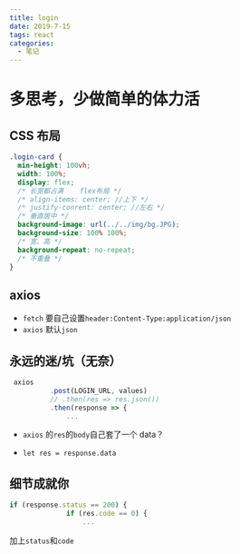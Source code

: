 ```yaml
---
title: login
date: 2019-7-15
tags: react
categories:
  - 笔记
---
```


# 多思考，少做简单的体力活

## CSS 布局

```css
.login-card {
  min-height: 100vh;
  width: 100%;
  display: flex;
  /* 长宽都占满    flex布局 */
  /* align-items: center; //上下 */
  /* justify-conrent: center; //左右 */
  /* 垂直居中 */
  background-image: url(../../img/bg.JPG);
  background-size: 100% 100%;
  /* 宽、高 */
  background-repeat: no-repeat;
  /* 不重叠 */
}
```

## axios

- `fetch` 要自己设置`header:Content-Type:application/json`
- `axios` 默认`json`

## 永远的迷/坑（无奈）

```js
 axios
          .post(LOGIN_URL, values)
          // .then(res => res.json())
          .then(response => {
              ...
```

- `axios` 的`res`的`body`自己套了一个 data？

* `let res = response.data`

## 细节成就你

```js
if (response.status == 200) {
              if (res.code == 0) {
                  ...
```

加上`status`和`code`
